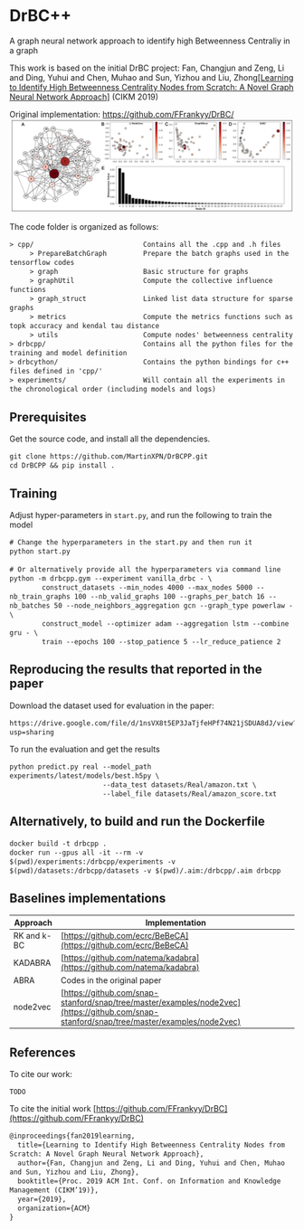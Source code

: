 # DrBC++
A graph neural network approach to identify high Betweenness Centraliy in a graph

This work is based on the initial DrBC project:
Fan, Changjun and Zeng, Li and Ding, Yuhui and Chen, Muhao and Sun, Yizhou and Liu, Zhong[[Learning to Identify High Betweenness Centrality Nodes from Scratch: A Novel Graph Neural Network Approach]](http://arxiv.org/abs/1905.10418) (CIKM 2019)


Original implementation: https://github.com/FFrankyy/DrBC/
![](./visualize/Figure_demo.jpg "Demo")

The code folder is organized as follows:
```text
> cpp/                           Contains all the .cpp and .h files
     > PrepareBatchGraph         Prepare the batch graphs used in the tensorflow codes
     > graph                     Basic structure for graphs
     > graphUtil                 Compute the collective influence functions
     > graph_struct              Linked list data structure for sparse graphs
     > metrics                   Compute the metrics functions such as topk accuracy and kendal tau distance
     > utils                     Compute nodes' betweenness centrality
> drbcpp/                        Contains all the python files for the training and model definition
> drbcython/                     Contains the python bindings for c++ files defined in 'cpp/'
> experiments/                   Will contain all the experiments in the chronological order (including models and logs)
```


## Prerequisites
Get the source code, and install all the dependencies.
```shell
git clone https://github.com/MartinXPN/DrBCPP.git
cd DrBCPP && pip install .
```

## Training
Adjust hyper-parameters in `start.py`, and run the following to train the model
```shell
# Change the hyperparameters in the start.py and then run it
python start.py

# Or alternatively provide all the hyperparameters via command line
python -m drbcpp.gym --experiment vanilla_drbc - \
        construct_datasets --min_nodes 4000 --max_nodes 5000 --nb_train_graphs 100 --nb_valid_graphs 100 --graphs_per_batch 16 --nb_batches 50 --node_neighbors_aggregation gcn --graph_type powerlaw - \
        construct_model --optimizer adam --aggregation lstm --combine gru - \ 
        train --epochs 100 --stop_patience 5 --lr_reduce_patience 2
```


## Reproducing the results that reported in the paper
Download the dataset used for evaluation in the paper:
```
https://drive.google.com/file/d/1nsVX8t5EP3JaTjfeHPf74N21jSDUA8dJ/view?usp=sharing 
```

To run the evaluation and get the results
```shell
python predict.py real --model_path experiments/latest/models/best.h5py \
                       --data_test datasets/Real/amazon.txt \
                       --label_file datasets/Real/amazon_score.txt
```

## Alternatively, to build and run the Dockerfile
```shell
docker build -t drbcpp .
docker run --gpus all -it --rm -v $(pwd)/experiments:/drbcpp/experiments -v $(pwd)/datasets:/drbcpp/datasets -v $(pwd)/.aim:/drbcpp/.aim drbcpp
```


## Baselines implementations
| Approach      | Implementation  |
| ------------- | --------------- |
| RK and k-BC   | [https://github.com/ecrc/BeBeCA](https://github.com/ecrc/BeBeCA) |
| KADABRA       | [https://github.com/natema/kadabra](https://github.com/natema/kadabra) |
| ABRA          | Codes in the original paper |
| node2vec      | [https://github.com/snap-stanford/snap/tree/master/examples/node2vec](https://github.com/snap-stanford/snap/tree/master/examples/node2vec) |



## References
To cite our work:
```
TODO
```

To cite the initial work [https://github.com/FFrankyy/DrBC](https://github.com/FFrankyy/DrBC)
```
@inproceedings{fan2019learning,
  title={Learning to Identify High Betweenness Centrality Nodes from Scratch: A Novel Graph Neural Network Approach},
  author={Fan, Changjun and Zeng, Li and Ding, Yuhui and Chen, Muhao and Sun, Yizhou and Liu, Zhong},
  booktitle={Proc. 2019 ACM Int. Conf. on Information and Knowledge Management (CIKM’19)},
  year={2019},
  organization={ACM}
}
```
